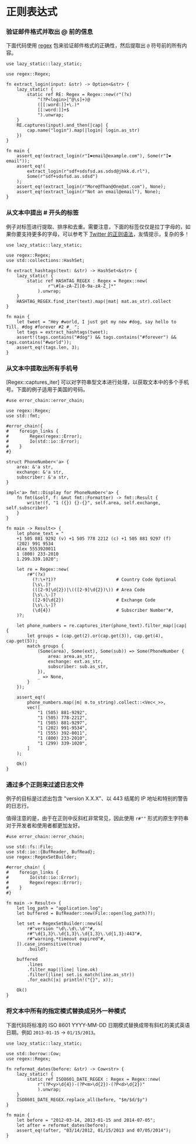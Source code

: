 # 正则表达式

### 验证邮件格式并取出 @ 前的信息
下面代码使用 [regex](https://docs.rs/regex/latest/regex/) 包来验证邮件格式的正确性，然后提取出 `@` 符号前的所有内容。

```rust,editable
use lazy_static::lazy_static;

use regex::Regex;

fn extract_login(input: &str) -> Option<&str> {
    lazy_static! {
        static ref RE: Regex = Regex::new(r"(?x)
            ^(?P<login>[^@\s]+)@
            ([[:word:]]+\.)*
            [[:word:]]+$
            ").unwrap;
    }
    RE.captures(input).and_then(|cap| {
        cap.name("login").map(|login| login.as_str)
    })
}

fn main {
    assert_eq!(extract_login(r"I❤email@example.com"), Some(r"I❤email"));
    assert_eq!(
        extract_login(r"sdf+sdsfsd.as.sdsd@jhkk.d.rl"),
        Some(r"sdf+sdsfsd.as.sdsd")
    );
    assert_eq!(extract_login(r"More@Than@One@at.com"), None);
    assert_eq!(extract_login(r"Not an email@email"), None);
}
```

### 从文本中提出 # 开头的标签
例子对标签进行提取、排序和去重。需要注意，下面的标签仅仅是拉丁字母的，如果你要支持更多的字母，可以参考下 [Twitter 的正则语法](https://github.com/twitter/twitter-text/blob/c9fc09782efe59af4ee82855768cfaf36273e170/java/src/com/twitter/Regex.java#L255)，友情提示，复杂的多！

```rust,editable
use lazy_static::lazy_static;

use regex::Regex;
use std::collections::HashSet;

fn extract_hashtags(text: &str) -> HashSet<&str> {
    lazy_static! {
        static ref HASHTAG_REGEX : Regex = Regex::new(
                r"\#[a-zA-Z][0-9a-zA-Z_]*"
            ).unwrap;
    }
    HASHTAG_REGEX.find_iter(text).map(|mat| mat.as_str).collect
}

fn main {
    let tweet = "Hey #world, I just got my new #dog, say hello to Till. #dog #forever #2 #_ ";
    let tags = extract_hashtags(tweet);
    assert!(tags.contains("#dog") && tags.contains("#forever") && tags.contains("#world"));
    assert_eq!(tags.len, 3);
}
```


### 从文本中提取出所有手机号
[Regex::captures_iter] 可以对字符串型文本进行处理，以获取文本中的多个手机号。下面的例子适用于美国的号码。

```rust,editable
#use error_chain::error_chain;

use regex::Regex;
use std::fmt;

#error_chain!{
#    foreign_links {
#        Regex(regex::Error);
#        Io(std::io::Error);
#    }
#}

struct PhoneNumber<'a> {
    area: &'a str,
    exchange: &'a str,
    subscriber: &'a str,
}

impl<'a> fmt::Display for PhoneNumber<'a> {
    fn fmt(&self, f: &mut fmt::Formatter) -> fmt::Result {
        write!(f, "1 ({}) {}-{}", self.area, self.exchange, self.subscriber)
    }
}

fn main -> Result<> {
    let phone_text = "
    +1 505 881 9292 (v) +1 505 778 2212 (c) +1 505 881 9297 (f)
    (202) 991 9534
    Alex 5553920011
    1 (800) 233-2010
    1.299.339.1020";

    let re = Regex::new(
        r#"(?x)
          (?:\+?1)?                       # Country Code Optional
          [\s\.]?
          (([2-9]\d{2})|\(([2-9]\d{2})\)) # Area Code
          [\s\.\-]?
          ([2-9]\d{2})                    # Exchange Code
          [\s\.\-]?
          (\d{4})                         # Subscriber Number"#,
    )?;

    let phone_numbers = re.captures_iter(phone_text).filter_map(|cap| {
        let groups = (cap.get(2).or(cap.get(3)), cap.get(4), cap.get(5));
        match groups {
            (Some(area), Some(ext), Some(sub)) => Some(PhoneNumber {
                area: area.as_str,
                exchange: ext.as_str,
                subscriber: sub.as_str,
            }),
            _ => None,
        }
    });

    assert_eq!(
        phone_numbers.map(|m| m.to_string).collect::<Vec<_>>,
        vec![
            "1 (505) 881-9292",
            "1 (505) 778-2212",
            "1 (505) 881-9297",
            "1 (202) 991-9534",
            "1 (555) 392-0011",
            "1 (800) 233-2010",
            "1 (299) 339-1020",
        ]
    );

    Ok()
}
```

### 通过多个正则来过滤日志文件
例子的目标是过滤出包含 "version X.X.X"、以 443 结尾的 IP 地址和特别的警告的日志行。

值得注意的是，由于在正则中反斜杠非常常见，因此使用 `r#""` 形式的原生字符串对于开发者和使用者都更加友好。

```rust,editable
#use error_chain::error_chain;

use std::fs::File;
use std::io::{BufReader, BufRead};
use regex::RegexSetBuilder;

#error_chain! {
#    foreign_links {
#        Io(std::io::Error);
#        Regex(regex::Error);
#    }
#}

fn main -> Result<> {
    let log_path = "application.log";
    let buffered = BufReader::new(File::open(log_path)?);

    let set = RegexSetBuilder::new(&[
        r#"version "\d\.\d\.\d""#,
        r#"\d{1,3}\.\d{1,3}\.\d{1,3}\.\d{1,3}:443"#,
        r#"warning.*timeout expired"#,
    ]).case_insensitive(true)
        .build?;

    buffered
        .lines
        .filter_map(|line| line.ok)
        .filter(|line| set.is_match(line.as_str))
        .for_each(|x| println!("{}", x));

    Ok()
}
```

### 将文本中所有的指定模式替换成另外一种模式
下面代码将标准的 ISO 8601 YYYY-MM-DD 日期模式替换成带有斜杠的美式英语日期。例如 `2013-01-15` -> `01/15/2013`。

```rust,editable
use lazy_static::lazy_static;

use std::borrow::Cow;
use regex::Regex;

fn reformat_dates(before: &str) -> Cow<str> {
    lazy_static! {
        static ref ISO8601_DATE_REGEX : Regex = Regex::new(
            r"(?P<y>\d{4})-(?P<m>\d{2})-(?P<d>\d{2})"
            ).unwrap;
    }
    ISO8601_DATE_REGEX.replace_all(before, "$m/$d/$y")
}

fn main {
    let before = "2012-03-14, 2013-01-15 and 2014-07-05";
    let after = reformat_dates(before);
    assert_eq!(after, "03/14/2012, 01/15/2013 and 07/05/2014");
}
```

